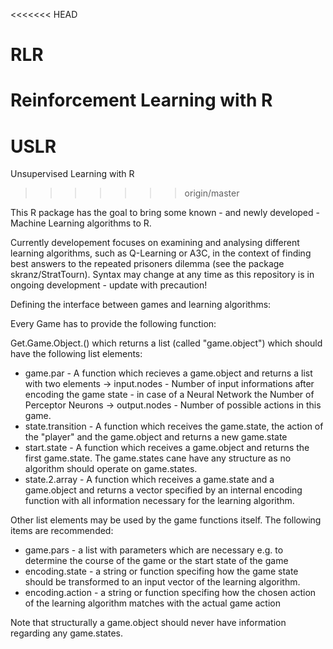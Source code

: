 <<<<<<< HEAD
# RLR
Reinforcement Learning with R
=======
# USLR
Unsupervised Learning with R
>>>>>>> origin/master

This R package has the goal to bring some known - and newly developed - Machine Learning algorithms to R. 

Currently developement focuses on examining and analysing different learning algorithms, such as Q-Learning or A3C, in the context of finding best answers to the repeated prisoners dilemma (see the package skranz/StratTourn). Syntax may change at any time as this repository is in ongoing development - update with precaution!

Defining the interface between games and learning algorithms:

Every Game has to provide the following function:

Get.Game.Object.<GameName>(<potential parameters>) which returns a list (called "game.object") which should have the following list elements:

  * game.par - A function which recieves a game.object and returns a list with two elements
    -> input.nodes - Number of input informations after encoding the game state - in case of a Neural Network the Number of Perceptor Neurons
    -> output.nodes - Number of possible actions in this game.
  * state.transition - A function which receives the game.state, the action of the "player" and the game.object and returns a new game.state
  * start.state - A function which receives a game.object and returns the first game.state. The game.states cane have any structure as no algorithm should operate on game.states.
  * state.2.array - A function which receives a game.state and a game.object and returns a vector specified by an internal encoding function with all information necessary for the learning algorithm.
  
Other list elements may be used by the game functions itself. The following items are recommended:

  * game.pars - a list with parameters which are necessary e.g. to determine the course of the game or the start state of the game
  * encoding.state - a string or function specifing how the game state should be transformed to an input vector of the learning algorithm.
  * encoding.action - a string or function specifing how the chosen action of the learning algorithm matches with the actual game action
  
 Note that structurally a game.object should never have information regarding any game.states.
